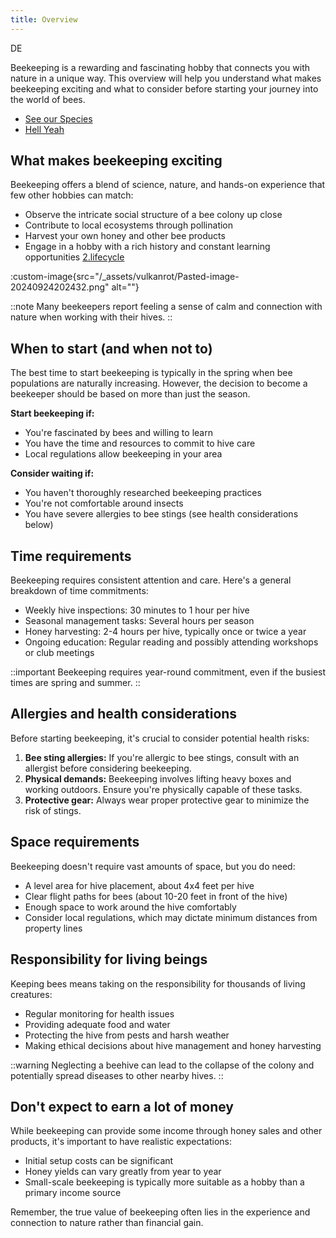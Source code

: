 ```yaml
---
title: Overview
---
```

DE

Beekeeping is a rewarding and fascinating hobby that connects you with nature in a unique way. This overview will help you understand what makes beekeeping exciting and what to consider before starting your journey into the world of bees.

- [See our Species](/wiki/1.species)
- [Hell Yeah](/wiki/2.beehive)

## What makes beekeeping exciting

Beekeeping offers a blend of science, nature, and hands-on experience that few other hobbies can match:

- Observe the intricate social structure of a bee colony up close
- Contribute to local ecosystems through pollination
- Harvest your own honey and other bee products
- Engage in a hobby with a rich history and constant learning opportunities [2.lifecycle](/vulkanrot/2.lifecycle)

:custom-image{src="/_assets/vulkanrot/Pasted-image-20240924202432.png" alt=""}

::note
Many beekeepers report feeling a sense of calm and connection with nature when working with their hives.
::

## When to start (and when not to)

The best time to start beekeeping is typically in the spring when bee populations are naturally increasing. However, the decision to become a beekeeper should be based on more than just the season.

**Start beekeeping if:**
- You're fascinated by bees and willing to learn
- You have the time and resources to commit to hive care
- Local regulations allow beekeeping in your area

**Consider waiting if:**
- You haven't thoroughly researched beekeeping practices
- You're not comfortable around insects
- You have severe allergies to bee stings (see health considerations below)

## Time requirements

Beekeeping requires consistent attention and care. Here's a general breakdown of time commitments:

- Weekly hive inspections: 30 minutes to 1 hour per hive
- Seasonal management tasks: Several hours per season
- Honey harvesting: 2-4 hours per hive, typically once or twice a year
- Ongoing education: Regular reading and possibly attending workshops or club meetings

::important
Beekeeping requires year-round commitment, even if the busiest times are spring and summer.
::

## Allergies and health considerations

Before starting beekeeping, it's crucial to consider potential health risks:

1. **Bee sting allergies:** If you're allergic to bee stings, consult with an allergist before considering beekeeping.
2. **Physical demands:** Beekeeping involves lifting heavy boxes and working outdoors. Ensure you're physically capable of these tasks.
3. **Protective gear:** Always wear proper protective gear to minimize the risk of stings.

## Space requirements

Beekeeping doesn't require vast amounts of space, but you do need:

- A level area for hive placement, about 4x4 feet per hive
- Clear flight paths for bees (about 10-20 feet in front of the hive)
- Enough space to work around the hive comfortably
- Consider local regulations, which may dictate minimum distances from property lines

## Responsibility for living beings

Keeping bees means taking on the responsibility for thousands of living creatures:

- Regular monitoring for health issues
- Providing adequate food and water
- Protecting the hive from pests and harsh weather
- Making ethical decisions about hive management and honey harvesting

::warning
Neglecting a beehive can lead to the collapse of the colony and potentially spread diseases to other nearby hives.
::

## Don't expect to earn a lot of money

While beekeeping can provide some income through honey sales and other products, it's important to have realistic expectations:

- Initial setup costs can be significant
- Honey yields can vary greatly from year to year
- Small-scale beekeeping is typically more suitable as a hobby than a primary income source

Remember, the true value of beekeeping often lies in the experience and connection to nature rather than financial gain.
